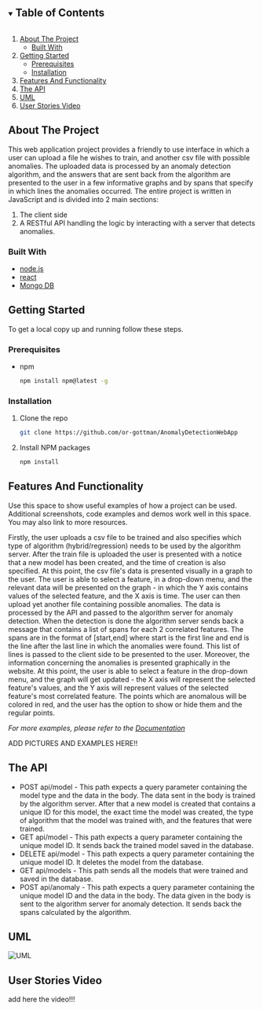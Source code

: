 

<!-- TABLE OF CONTENTS -->
<details open="open">
  <summary><h2 style="display: inline-block">Table of Contents</h2></summary>
  <ol>
    <li>
      <a href="#about-the-project">About The Project</a>
      <ul>
        <li><a href="#built-with">Built With</a></li>
      </ul>
    </li>
    <li>
      <a href="#getting-started">Getting Started</a>
      <ul>
        <li><a href="#prerequisites">Prerequisites</a></li>
        <li><a href="#installation">Installation</a></li>
      </ul>
    </li>
    <li><a href="#Features-And-Functionality">Features And Functionality</a></li>
    <li><a href="#The-API">The API</a></li>
    <li><a href="#UML">UML</a></li>
    <li><a href="#User-Stories-Video">User Stories Video</a></li>
  </ol>
</details>



<!-- ABOUT THE PROJECT -->
## About The Project

This web application project provides a friendly to use interface in which a user can upload a file he wishes
to train, and another csv file with possible anomalies. The uploaded data is processed by an anomaly detection
algorithm, and the answers that are sent back from the algorithm are presented to the user in a few
informative graphs and by spans that specify in which lines the anomalies occurred.
The entire project is written in JavaScript and is divided into 2 main sections:
1. The client side
2. A RESTful API handling the logic by interacting with a server that detects anomalies.


### Built With

* [node.js](https://nodejs.org/en/)
* [react](https://reactjs.org/)
* [Mongo DB](https://www.mongodb.com/)




<!-- GETTING STARTED -->
## Getting Started

To get a local copy up and running follow these steps.

### Prerequisites

* npm
  ```sh
  npm install npm@latest -g
  ```

### Installation

1. Clone the repo
   ```sh
   git clone https://github.com/or-gottman/AnomalyDetectionWebApp
   ```
2. Install NPM packages
   ```sh
   npm install
   ```



<!-- Features-And-Functionality -->
## Features And Functionality

Use this space to show useful examples of how a project can be used. Additional screenshots, code examples and demos work well in this space. You may also link to more resources.

Firstly, the user uploads a csv file to be trained and also specifies which type of algorithm (hybrid/regression) needs to be used by the 
algorithm server. After the train file is uploaded the user is presented with a notice that a new model has been created, and the time of creation
is also specified. At this point, the csv file's data is presented visually in a graph to the user. The user is able to select a feature, in a drop-down menu, and the relevant data will be presented on the graph - in which the Y axis contains values of the selected feature, and the X axis is time.
The user can then upload yet another file containing possible anomalies. The data is processed by the API and passed
to the algorithm server for anomaly detection. When the detection is done the algorithm server sends back a message that contains a list of spans for each 2 correlated features.
The spans are in the format of [start,end] where start is the first line and end is the line after the last line in which the anomalies were found. This list of lines
is passed to the client side to be presented to the user. Moreover, the information concerning the anomalies is presented graphically in the website. At this point, the user is able to select a feature in the drop-down menu, and the graph will get updated - the X axis will represent the selected feature's values, and the Y axis will represent values of the selected feature's most correlated feature. The points which are anomalous will be colored in red, and the user has the option to show or hide them and the regular points.


_For more examples, please refer to the [Documentation](https://example.com)_

ADD PICTURES AND EXAMPLES HERE!!

<!-- The-API -->
## The API

* POST api/model  - This path expects a query parameter containing the model type and the data in the body. The data sent in the body is trained by the algorithm server. After that a new model is created that contains a unique ID for this model, the exact time the model was created, the type of algorithm that the model was trained with, and the features that were trained.
* GET api/model   - This path expects a query parameter containing the unique model ID. It sends back the trained model saved in the database.  
* DELETE api/model  - This path expects a query parameter containing the unique model ID. It deletes the model from the database.
* GET api/models  - This path sends all the models that were trained and saved in the database. 
* POST api/anomaly   - This path expects a query parameter containing the unique model ID and the data in the body. The data given in the body is sent to the algorithm server for anomaly detection. It sends back the spans calculated by the algorithm.


<!-- UML -->
## UML

![UML](https://user-images.githubusercontent.com/72923818/119115086-6f643700-ba2f-11eb-9689-e8b9c28c10dd.jpg)



<!-- User-Stories-Video -->
## User Stories Video

add here the video!!!


<!-- MARKDOWN LINKS & IMAGES -->
<!-- https://www.markdownguide.org/basic-syntax/#reference-style-links -->
[contributors-shield]: https://img.shields.io/github/contributors/github_username/repo.svg?style=for-the-badge
[contributors-url]: https://github.com/github_username/repo/graphs/contributors
[forks-shield]: https://img.shields.io/github/forks/github_username/repo.svg?style=for-the-badge
[forks-url]: https://github.com/github_username/repo/network/members
[stars-shield]: https://img.shields.io/github/stars/github_username/repo.svg?style=for-the-badge
[stars-url]: https://github.com/github_username/repo/stargazers
[issues-shield]: https://img.shields.io/github/issues/github_username/repo.svg?style=for-the-badge
[issues-url]: https://github.com/github_username/repo/issues
[license-shield]: https://img.shields.io/github/license/github_username/repo.svg?style=for-the-badge
[license-url]: https://github.com/github_username/repo/blob/master/LICENSE.txt
[linkedin-shield]: https://img.shields.io/badge/-LinkedIn-black.svg?style=for-the-badge&logo=linkedin&colorB=555
[linkedin-url]: https://linkedin.com/in/github_username
